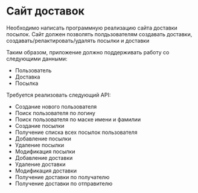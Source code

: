 # Сайт доставок
Необходимо написать программную реализацию сайта доставки посылок. Сайт должен позволять полдьзователям создавать доставки, создавать/релактировать/удалять посылки и доставки  

Таким образом, приложение должно поддерживать работу со следующими данными:

* Пользователь
* Доставка 
* Посылка

Требуется реализовать следующий API:

* Создание нового пользователя
* Поиск пользователя по логину
* Поиск пользователя по маске имени и фамилии
* Создание посылки
* Получение списка всех посылок пользователя
* Добавление посылки
* Удаление посылки  
* Модификация посылки
* Добавление доставки
* Удаление доставки
* Модификация доставки
* Получение доставки по получателю
* Получение доставки по отправителю